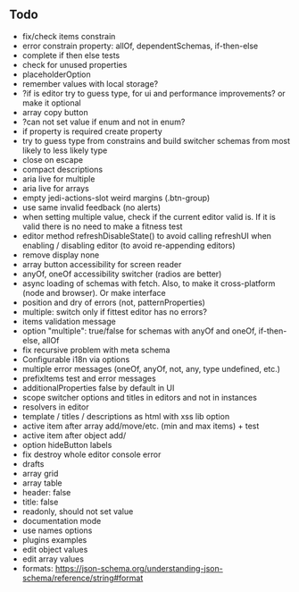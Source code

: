 ## Todo

- fix/check items constrain
- error constrain property: allOf, dependentSchemas, if-then-else
- complete if then else tests
- check for unused properties
- placeholderOption
- remember values with local storage?
- ?if is editor try to guess type, for ui and performance improvements? or make it optional
- array copy button
- ?can not set value if enum and not in enum?
- if property is required create property
- try to guess type from constrains and build switcher schemas from most likely to less likely type
- close on escape
- compact descriptions
- aria live for multiple
- aria live for arrays
- empty jedi-actions-slot weird margins (.btn-group)
- use same invalid feedback (no alerts)
- when setting multiple value, check if the current editor valid is. If it is valid there is no need to make a fitness test
- editor method refreshDisableState() to avoid calling refreshUI when enabling / disabling editor (to avoid re-appending editors)
- remove display none
- array button accessibility for screen reader
- anyOf, oneOf accessibility switcher (radios are better)
- async loading of schemas with fetch. Also, to make it cross-platform (node and browser). Or make interface
- position and dry of errors (not, patternProperties)
- multiple: switch only if fittest editor has no errors?
- items validation message
- option "multiple": true/false for schemas with anyOf and oneOf, if-then-else, allOf
- fix recursive problem with meta schema
- Configurable i18n via options
- multiple error messages (oneOf, anyOf, not, any, type undefined, etc.)
- prefixItems test and error messages
- additionalProperties false by default in UI
- scope switcher options and titles in editors and not in instances
- resolvers in editor
- template / titles / descriptions as html with xss lib option
- active item after array add/move/etc. (min and max items) + test
- active item after object add/
- option hideButton labels
- fix destroy whole editor console error
- drafts
- array grid
- array table
- header: false
- title: false
- readonly, should not set value
- documentation mode
- use names options
- plugins examples
- edit object values
- edit array values
- formats: https://json-schema.org/understanding-json-schema/reference/string#format
